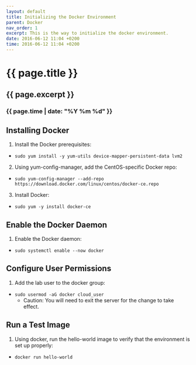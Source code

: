 ```yaml
---
layout: default
title: Initializing the Docker Environment
parent: Docker
nav_order: 1
excerpt: This is the way to initialize the docker environment.
date: 2016-06-12 11:04 +0200
time: 2016-06-12 11:04 +0200
---
```

<h1>{{ page.title }}</h1>
<h2>{{ page.excerpt }}</h2>
<h3>{{ page.time | date: "%Y %m %d" }}</h3>

## Installing Docker

1. Install the Docker prerequisites:

- `sudo yum install -y yum-utils device-mapper-persistent-data lvm2`

2. Using yum-config-manager, add the CentOS-specific Docker repo:

- `sudo yum-config-manager --add-repo https://download.docker.com/linux/centos/docker-ce.repo`

3. Install Docker:

- `sudo yum -y install docker-ce`

## Enable the Docker Daemon

1. Enable the Docker daemon:

- `sudo systemctl enable --now docker`

## Configure User Permissions

1. Add the lab user to the docker group:

- `sudo usermod -aG docker cloud_user`
  - Caution: You will need to exit the server for the change to take effect.

## Run a Test Image

1. Using docker, run the hello-world image to verify that the environment is set up properly:

- `docker run hello-world`

